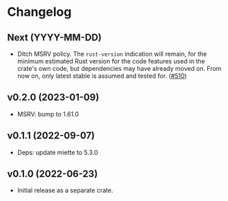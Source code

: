 # Changelog

## Next (YYYY-MM-DD)

- Ditch MSRV policy. The `rust-version` indication will remain, for the minimum estimated Rust version for the code features used in the crate's own code, but dependencies may have already moved on. From now on, only latest stable is assumed and tested for. ([#510](https://github.com/watchexec/watchexec/pull/510))

## v0.2.0 (2023-01-09)

- MSRV: bump to 1.61.0

## v0.1.1 (2022-09-07)

- Deps: update miette to 5.3.0

## v0.1.0 (2022-06-23)

- Initial release as a separate crate.
